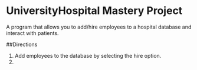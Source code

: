 # UniversityHospital Mastery Project

A program that allows you to add/hire employees to a hospital database and interact with patients.

##Directions

1. Add employees to the database by selecting the hire option.
2. 
